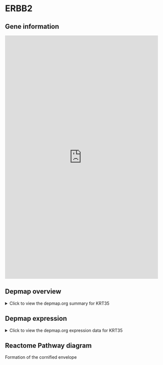 <h1>ERBB2</h1>

<h2>Gene information</h2>
<iframe src="https://depmap.org/portal/gene/KRT35?tab=about" style="border:none;width:100%;height:800px"></iframe>

<h2>Depmap overview</h2>
<details>
  <summary>Click to view the depmap.org summary for KRT35</summary>
  <iframe src="https://depmap.org/portal/gene/KRT35?tab=overview" style="border:none;width:100%;height:800px"></iframe>
</details>

<h2>Depmap expression</h2>
<details>
  <summary>Click to view the depmap.org expression data for KRT35</summary>
  <iframe src="https://depmap.org/portal/gene/KRT35?tab=characterization" style="border:none;width:100%;height:800px"></iframe>
</details>



<h2>Reactome Pathway diagram</h2>
Formation of the cornified envelope
<div id="diagramHolder"></div>

<script>
    //Creating the Reactome Diagram widget
    //Take into account a proxy needs to be set up in your server side pointing to www.reactome.org
    function onReactomeDiagramReady(){  //This function is automatically called when the widget code is ready to be used
        var diagram = Reactome.Diagram.create({
            "placeHolder" : "diagramHolder",
            "width" : 900,
            "height" : 500
        });

        //Initialising it to the "Hemostasis" pathway
        diagram.loadDiagram("R-HSA-6809371");

        //Adding different listeners

        diagram.onDiagramLoaded(function (loaded) {
            console.info("Loaded ", loaded);
            diagram.flagItems("BAD");
	    diagram.flagItems("Q92934");
            if (loaded == "R-HSA-6809371") diagram.selectItem("R-HSA-6809371");
        });

     }
</script>



